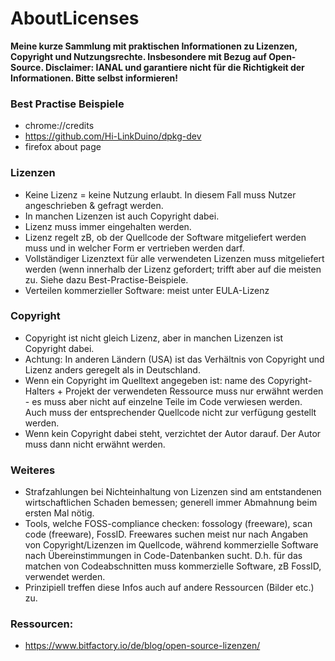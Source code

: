 # AboutLicenses

**Meine kurze Sammlung mit praktischen Informationen zu Lizenzen, Copyright und Nutzungsrechte. Insbesondere mit Bezug auf Open-Source. Disclaimer: IANAL und garantiere nicht für die Richtigkeit der Informationen. Bitte selbst informieren!**

### Best Practise Beispiele
- chrome://credits
- https://github.com/Hi-LinkDuino/dpkg-dev
- firefox about page

### Lizenzen
- Keine Lizenz = keine Nutzung erlaubt. In diesem Fall muss Nutzer angeschrieben & gefragt werden.
- In manchen Lizenzen ist auch Copyright dabei.
- Lizenz muss immer eingehalten werden.
- Lizenz regelt zB, ob der Quellcode der Software mitgeliefert werden muss und in welcher Form er vertrieben werden darf.
- Vollständiger Lizenztext für alle verwendeten Lizenzen muss mitgeliefert werden (wenn innerhalb der Lizenz gefordert; trifft aber auf die meisten zu. Siehe dazu Best-Practise-Beispiele.
- Verteilen kommerzieller Software: meist unter EULA-Lizenz

### Copyright
- Copyright ist nicht gleich Lizenz, aber in manchen Lizenzen ist Copyright dabei.
- Achtung: In anderen Ländern (USA) ist das Verhältnis von Copyright und Lizenz anders geregelt als in Deutschland.
- Wenn ein Copyright im Quelltext angegeben ist: name des Copyright-Halters + Projekt der verwendeten Ressource muss nur erwähnt werden - es muss aber nicht auf einzelne Teile im Code verwiesen werden. Auch muss der entsprechender Quellcode nicht zur verfügung gestellt werden.
- Wenn kein Copyright dabei steht, verzichtet der Autor darauf. Der Autor muss dann nicht erwähnt werden.


### Weiteres
- Strafzahlungen bei Nichteinhaltung von Lizenzen sind am entstandenen wirtschaftlichen Schaden bemessen; generell immer Abmahnung beim ersten Mal nötig.
- Tools, welche FOSS-compliance checken: fossology (freeware), scan code (freeware), FossID. Freewares suchen meist nur nach Angaben von Copyright/Lizenzen im Quellcode, während kommerzielle Software nach Übereinstimmungen in Code-Datenbanken sucht. D.h. für das matchen von Codeabschnitten muss kommerzielle Software, zB FossID, verwendet werden.
- Prinzipiell treffen diese Infos auch auf andere Ressourcen (Bilder etc.) zu.

### Ressourcen:
- https://www.bitfactory.io/de/blog/open-source-lizenzen/


